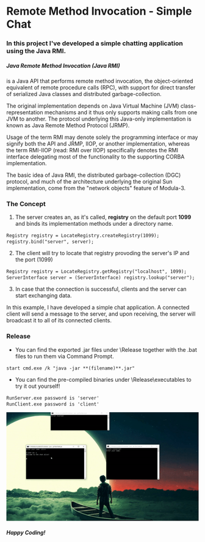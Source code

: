 # Remote Method Invocation - Simple Chat

### In this project I've developed a simple chatting application using the Java RMI. 

##### Java Remote Method Invocation (Java RMI) 
is a Java API that performs remote method invocation, the object-oriented equivalent of remote procedure calls (RPC), with support for direct transfer of serialized Java classes and distributed garbage-collection.

The original implementation depends on Java Virtual Machine (JVM) class-representation mechanisms and it thus only supports making calls from one JVM to another. The protocol underlying this Java-only implementation is known as Java Remote Method Protocol (JRMP). 

Usage of the term RMI may denote solely the programming interface or may signify both the API and JRMP, IIOP, or another implementation, whereas the term RMI-IIOP (read: RMI over IIOP) specifically denotes the RMI interface delegating most of the functionality to the supporting CORBA implementation.

The basic idea of Java RMI, the distributed garbage-collection (DGC) protocol, and much of the architecture underlying the original Sun implementation, come from the "network objects" feature of Modula-3.

### The Concept
1) The server creates an, as it's called, __**registry**__ on the default port __**1099**__ and binds its implementation methods under a directory name.
```
Registry registry = LocateRegistry.createRegistry(1099);
registry.bind("server", server);
```
2) The client will try to locate that registry provoding the server's IP and the port (1099)
```
Registry registry = LocateRegistry.getRegistry("localhost", 1099);
ServerInterface server = (ServerInterface) registry.lookup("server");
```
3) In case that the connection is successful, clients and the server can start exchanging data.

In this example, I have developed a simple chat application.
A connected client will send a message to the server, and upon receiving, the server will broadcast it to all of its connected clients.

### Release
- You can find the exported .jar files under \Release together with the .bat files to run them via Command Prompt.
```
start cmd.exe /k "java -jar **(filename)**.jar"
```
- You can find the pre-compiled binaries under \Release\executables to try it out yourself!
```
RunServer.exe password is 'server'
RunClient.exe password is 'client'
```

![PoC](release/video.gif)

##### Happy Coding!